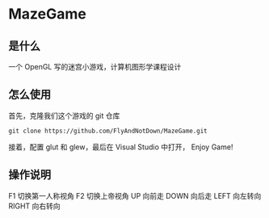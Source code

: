 # MazeGame
## 是什么
一个 OpenGL 写的迷宫小游戏，计算机图形学课程设计

## 怎么使用
首先，克隆我们这个游戏的 git 仓库
```
git clone https://github.com/FlyAndNotDown/MazeGame.git
```
接着，配置 glut 和 glew，最后在 Visual Studio 中打开， Enjoy Game!

## 操作说明
F1 切换第一人称视角
F2 切换上帝视角
UP 向前走
DOWN 向后走
LEFT 向左转向
RIGHT 向右转向
